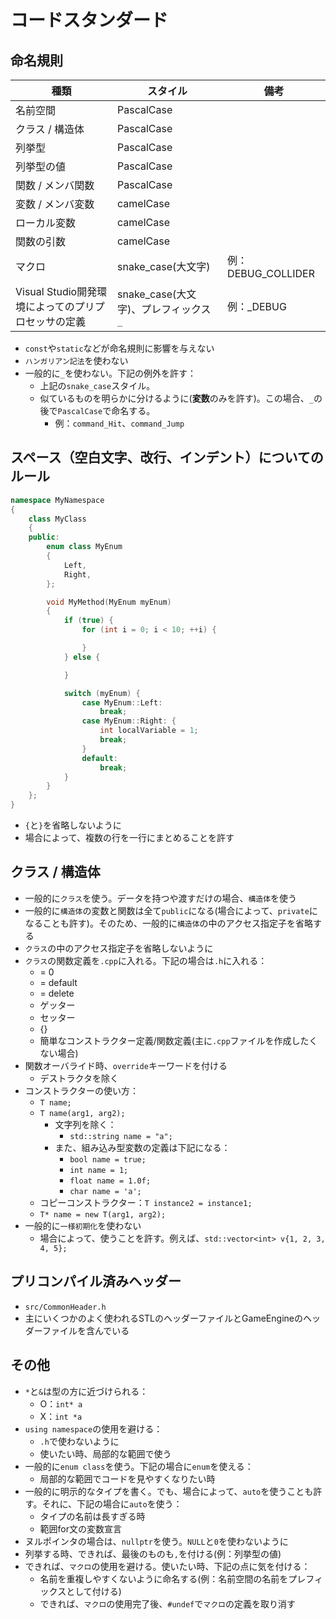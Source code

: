 # コードスタンダード

## 命名規則

| 種類 | スタイル | 備考 |
| ---- | ---- | ---- |
| 名前空間 | PascalCase | |
| クラス / 構造体 | PascalCase | |
| 列挙型 | PascalCase | |
| 列挙型の値 | PascalCase | |
| 関数 / メンバ関数 | PascalCase | |
| 変数 / メンバ変数 | camelCase | |
| ローカル変数 | camelCase | |
| 関数の引数 | camelCase | |
| マクロ | snake_case(大文字) | 例：DEBUG_COLLIDER |
| Visual Studio開発環境によってのプリプロセッサの定義 | snake_case(大文字)、プレフィックス `_` | 例：_DEBUG |

* `const`や`static`などが命名規則に影響を与えない
* `ハンガリアン記法`を使わない
* 一般的に`_`を使わない。下記の例外を許す：
	* 上記の`snake_case`スタイル。
	* 似ているものを明らかに分けるように(**変数**のみを許す)。この場合、`_`の後で`PascalCase`で命名する。
		* 例：`command_Hit`、`command_Jump`

## スペース（空白文字、改行、インデント）についてのルール
``` cpp
namespace MyNamespace
{
	class MyClass
	{
	public:
		enum class MyEnum
		{
			Left,
			Right,
		};

		void MyMethod(MyEnum myEnum)
		{
			if (true) {
				for (int i = 0; i < 10; ++i) {

				}
			} else {

			}

			switch (myEnum) {
				case MyEnum::Left:
					break;
				case MyEnum::Right: {
					int localVariable = 1;
					break;
				}
				default:
					break;
			}
		}
	};
}
```

* `{`と`}`を省略しないように
* 場合によって、複数の行を一行にまとめることを許す

## クラス / 構造体

* 一般的に`クラス`を使う。データを持つや渡すだけの場合、`構造体`を使う
* 一般的に`構造体`の変数と関数は全て`public`になる(場合によって、`private`になることも許す)。そのため、一般的に`構造体`の中のアクセス指定子を省略する
* `クラス`の中のアクセス指定子を省略しないように
* `クラス`の関数定義を`.cpp`に入れる。下記の場合は`.h`に入れる：
	* = 0
	* = default
	* = delete
	* ゲッター
	* セッター
	* {}
	* 簡単なコンストラクター定義/関数定義(主に`.cpp`ファイルを作成したくない場合)
* 関数オーバライド時、`override`キーワードを付ける
	* デストラクタを除く
* コンストラクターの使い方：
	* `T name;`
	* `T name(arg1, arg2);`
		* 文字列を除く：
			* `std::string name = "a";`
		* また、組み込み型変数の定義は下記になる：
			* `bool name = true;`
			* `int name = 1;`
			* `float name = 1.0f;`
			* `char name = 'a';`
	* コピーコンストラクター：`T instance2 = instance1;`
	* `T* name = new T(arg1, arg2);`
* 一般的に`一様初期化`を使わない
	* 場合によって、使うことを許す。例えば、`std::vector<int> v{1, 2, 3, 4, 5};`

## プリコンパイル済みヘッダー

* `src/CommonHeader.h`
* 主にいくつかのよく使われるSTLのヘッダーファイルとGameEngineのヘッダーファイルを含んでいる

## その他

* `*`と`&`は型の方に近づけられる：
	* O：`int* a`
	* X：`int *a`
* `using namespace`の使用を避ける：
	* `.h`で使わないように
	* 使いたい時、局部的な範囲で使う
* 一般的に`enum class`を使う。下記の場合に`enum`を使える：
	* 局部的な範囲でコードを見やすくなりたい時
* 一般的に明示的なタイプを書く。でも、場合によって、`auto`を使うことも許す。それに、下記の場合に`auto`を使う：
	* タイプの名前は長すぎる時
	* 範囲for文の変数宣言
* ヌルポインタの場合は、`nullptr`を使う。`NULL`と`0`を使わないように
* 列挙する時、できれば、最後のものも`,`を付ける(例：列挙型の値)
* できれば、`マクロ`の使用を避ける。使いたい時、下記の点に気を付ける：
	* 名前を重複しやすくないように命名する(例：名前空間の名前をプレフィックスとして付ける)
	* できれば、`マクロ`の使用完了後、`#undef`で`マクロ`の定義を取り消す